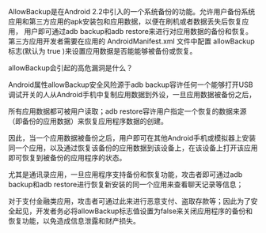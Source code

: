AllowBackup是在Android 2.2中引入的一个系统备份的功能。允许用户备份系统应用和第三方应用的apk安装包和应用数据，以便在刷机或者数据丢失后恢复应用，
用户即可通过adb backup和adb restore来进行对应用数据的备份和恢复。第三方应用开发者需要在应用的 AndroidManifest.xml 文件中配置 
allowBackup 标志(默认为 true )来设置应用数据是否能能够被备份或恢复。

allowBackup会引起的高危漏洞是什么？

Android属性allowBackup安全风险源于adb backup容许任何一个能够打开USB 调试开关的人从Android手机中复制应用数据到外设，一旦应用数据被备份之后，

所有应用数据都可被用户读取；adb restore容许用户指定一个恢复的数据来源（即备份的应用数据）来恢复应用程序数据的创建。

因此，当一个应用数据被备份之后，用户即可在其他Android手机或模拟器上安装同一个应用，以及通过恢复该备份的应用数据到该设备上，在该设备上打开该应用即可恢复到被备份的应用程序的状态。

尤其是通讯录应用，一旦应用程序支持备份和恢复功能，攻击者即可通过adb backup和adb restore进行恢复新安装的同一个应用来查看聊天记录等信息；

对于支付金融类应用，攻击者可通过此来进行恶意支付、盗取存款等；因此为了安全起见，开发者务必将allowBackup标志值设置为false来关闭应用程序的备份和恢复功能，以免造成信息泄露和财产损失。

